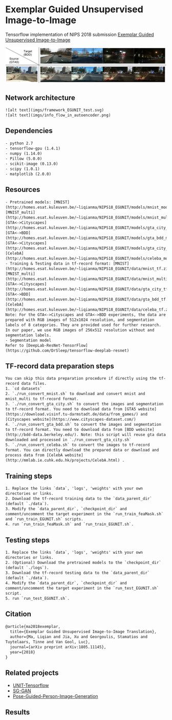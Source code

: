 # Exemplar Guided Unsupervised Image-to-Image
Tensorflow implementation of NIPS 2018 submission [Exemplar Guided Unsupervised Image-to-Image](https://arxiv.org/abs/1805.11145)

![alt text](imgs/teaser_GTA2BDD.svg)

## Network architecture
    ![alt text](imgs/framework_EGUNIT_test.svg)
    ![alt text](imgs/info_flow_in_autoencoder.png)

## Dependencies
    - python 2.7
    - tensorflow-gpu (1.4.1)
    - numpy (1.14.0)
    - Pillow (5.0.0)
    - scikit-image (0.13.0)
    - scipy (1.0.1)
    - matplotlib (2.0.0)


## Resources
    - Pretrained models: [MNIST](http://homes.esat.kuleuven.be/~liqianma/NIPS18_EGUNIT/models/mnist_models.zip), [MNIST_multi](http://homes.esat.kuleuven.be/~liqianma/NIPS18_EGUNIT/models/mnist_multi_models.zip), [GTA<->Cityscapes](http://homes.esat.kuleuven.be/~liqianma/NIPS18_EGUNIT/models/gta_city_models.zip), [GTA<->BDD](http://homes.esat.kuleuven.be/~liqianma/NIPS18_EGUNIT/models/gta_bdd_models.zip), [GTA<->Cityscapes](http://homes.esat.kuleuven.be/~liqianma/NIPS18_EGUNIT/models/gta_city_models.zip), [CelebA](http://homes.esat.kuleuven.be/~liqianma/NIPS18_EGUNIT/models/celeba_models.zip)
    - Training & Testing data in tf-record format: [MNIST](http://homes.esat.kuleuven.be/~liqianma/NIPS18_EGUNIT/data/mnist_tf.zip), [MNIST_multi](http://homes.esat.kuleuven.be/~liqianma/NIPS18_EGUNIT/data/mnist_multi_tf.zip), [GTA<->Cityscapes](http://homes.esat.kuleuven.be/~liqianma/NIPS18_EGUNIT/data/gta_city_tf.zip). [GTA<->BDD](http://homes.esat.kuleuven.be/~liqianma/NIPS18_EGUNIT/data/gta_bdd_tf.zip), [CelebA](http://homes.esat.kuleuven.be/~liqianma/NIPS18_EGUNIT/data/celeba_tf.zip).
    Note: For the GTA<->Cityscapes and GTA<->BDD experiments, the data are prepared with RGB images of 512x1024 resolution, and segmentation labels of 8 categories. They are provided used for further research. In our paper, we use RGB images of 256x512 resolution without and segmentation labels.
    - Segmentation model
    Refer to [DeepLab-ResNet-TensorFlow](https://github.com/DrSleep/tensorflow-deeplab-resnet)

## TF-record data preparation steps
    You can skip this data preparation procedure if directly using the tf-record data files.
    1. `cd datasets`
    2. `./run_convert_mnist.sh` to download and convert mnist and mnist_multi to tf-record format.
    3. `./run_convert_gta_city.sh` to convert the images and segmentation to tf-record format. You need to download data from [GTA5 website](https://download.visinf.tu-darmstadt.de/data/from_games/) and [Cityscapes website](https://www.cityscapes-dataset.com/)
    4. `./run_convert_gta_bdd.sh` to convert the images and segmentation to tf-record format. You need to download data from [BDD website](http://bdd-data.berkeley.edu/). Note: this script will reuse gta data downloaded and processed in `./run_convert_gta_city.sh`
    5. `./run_convert_celeba.sh` to convert the images to tf-record format. You can directly download the prepared data or download and process data from [CelebA website](http://mmlab.ie.cuhk.edu.hk/projects/CelebA.html) .

## Training steps
    1. Replace the links `data`, 'logs', 'weights' with your own directories or links.
    2. Download the tf-record training data to the `data_parent_dir` (default `./data`).
    3. Modify the `data_parent_dir`, `checkpoint_dir` and comment/uncomment the target experiment in the `run_train_feaMask.sh` and `run_train_EGUNIT.sh` scripts.
    4. run `run_train_feaMask.sh` and `run_train_EGUNIT.sh`.
 
## Testing steps
    1. Replace the links `data`, 'logs', 'weights' with your own directories or links.
    2. (Optional) Download the pretrained models to the `checkpoint_dir` (default `./logs`).
    3. Download the tf-record testing data to the `data_parent_dir` (default `./data`).
    4. Modify the `data_parent_dir`, `checkpoint_dir` and comment/uncomment the target experiment in the `run_test_EGUNIT.sh` script.
    5. run `run_test_EGUNIT.sh`. 

## Citation
```
@article{ma2018exemplar,
  title={Exemplar Guided Unsupervised Image-to-Image Translation},
  author={Ma, Liqian and Jia, Xu and Georgoulis, Stamatios and Tuytelaars, Tinne and Van Gool, Luc},
  journal={arXiv preprint arXiv:1805.11145},
  year={2018}
}
```

## Related projects
- [UNIT-Tensorflow](https://github.com/taki0112/UNIT-Tensorflow)
- [SG-GAN](https://github.com/Peilun-Li/SG-GAN)
- [Pose-Guided-Person-Image-Generation](https://github.com/charliememory/Pose-Guided-Person-Image-Generation)


## Results